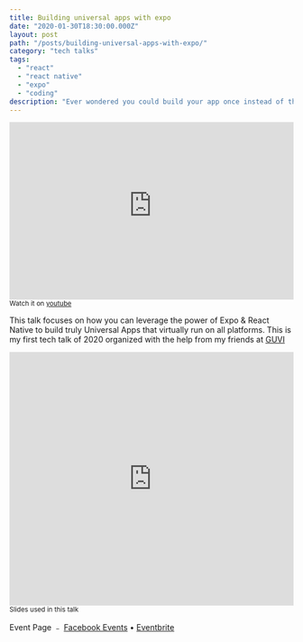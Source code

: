 ```yaml
---
title: Building universal apps with expo
date: "2020-01-30T18:30:00.000Z"
layout: post
path: "/posts/building-universal-apps-with-expo/"
category: "tech talks"
tags:
  - "react"
  - "react native"
  - "expo"
  - "coding"
description: "Ever wondered you could build your app once instead of thrice? ﹣ Meet Universal Apps in this tech talk organized with the help of GUVI learning platform"
---
```


<p>
<iframe width="100%" height="315" src="https://www.youtube-nocookie.com/embed/4aiDekX4IiA" frameborder="0" allow="accelerometer; autoplay; encrypted-media; gyroscope; picture-in-picture" allowfullscreen></iframe>
<small>Watch it on <a href="https://www.youtube.com/watch?v=4aiDekX4IiA">youtube</a></small>
</p>

This talk focuses on how you can leverage the power of Expo & React Native to build truly Universal Apps that virtually run on all platforms. This is my first tech talk of 2020 organized with the help from my friends at [GUVI](https://www.guvi.in/)

<p>
<iframe src="https://speakerdeck.com/player/8716af2e2dc74cf0b6696eeaf2d90db6" width="100%" height="450" allowfullscreen scrolling="no" frameborder="0" allow="encrypted-media"></iframe>
<small>Slides used in this talk</small>
</p>

Event Page ﹣ [Facebook Events](https://www.facebook.com/events/515381902427407) • [Eventbrite](https://www.eventbrite.com/e/building-universal-applications-with-expo-tickets-90585494653)